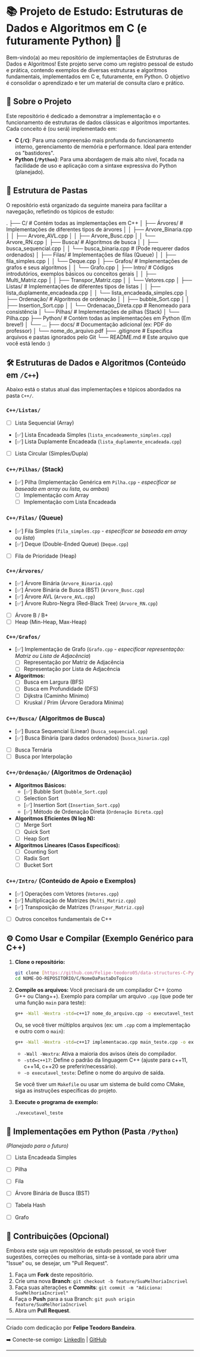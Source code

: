 # 📚 Projeto de Estudo: Estruturas de Dados e Algoritmos em C (e futuramente Python) 🚀

Bem-vindo(a) ao meu repositório de implementações de Estruturas de Dados e Algoritmos! Este projeto serve como um registro pessoal de estudo e prática, contendo exemplos de diversas estruturas e algoritmos fundamentais, implementados em C e, futuramente, em Python. O objetivo é consolidar o aprendizado e ter um material de consulta claro e prático.

## 🌟 Sobre o Projeto

Este repositório é dedicado a demonstrar a implementação e o funcionamento de estruturas de dados clássicas e algoritmos importantes. Cada conceito é (ou será) implementado em:

* **C (`/C`)**: Para uma compreensão mais profunda do funcionamento interno, gerenciamento de memória e performance. Ideal para entender os "bastidores".
* **Python (`/Python`)**: Para uma abordagem de mais alto nível, focada na facilidade de uso e aplicação com a sintaxe expressiva do Python (planejado).

## 📁 Estrutura de Pastas

O repositório está organizado da seguinte maneira para facilitar a navegação, refletindo os tópicos de estudo:

.
├── C/                          # Contém todas as implementações em C++
│   ├── Árvores/                  # Implementações de diferentes tipos de árvores
│   │   ├── Arvore_Binaria.cpp
│   │   ├── Arvore_AVL.cpp
│   │   ├── Arvore_Busc.cpp
│   │   └── Arvore_RN.cpp
│   ├── Busca/                    # Algoritmos de busca
│   │   ├── busca_sequencial.cpp
│   │   └── busca_binaria.cpp     # (Pode requerer dados ordenados)
│   ├── Filas/                    # Implementações de filas (Queue)
│   │   ├── fila_simples.cpp
│   │   └── Deque.cpp
│   ├── Grafos/                   # Implementações de grafos e seus algoritmos
│   │   └── Grafo.cpp
│   ├── Intro/                    # Códigos introdutórios, exemplos básicos ou conceitos gerais
│   │   ├── Multi_Matriz.cpp
│   │   ├── Transpor_Matriz.cpp
│   │   └── Vetores.cpp
│   ├── Listas/                   # Implementações de diferentes tipos de listas
│   │   ├── lista_duplamente_encadeada.cpp
│   │   └── lista_encadeada_simples.cpp
│   ├── Ordenação/                # Algoritmos de ordenação
│   │   ├── bubble_Sort.cpp
│   │   ├── Insertion_Sort.cpp
│   │   └── Ordenacao_Direta.cpp  # Renomeado para consistência
│   └── Pilhas/                   # Implementações de pilhas (Stack)
│       └── Pilha.cpp
├── Python/                       # Contém todas as implementações em Python (Em breve!)
│   └── ...
├── docs/                         # Documentação adicional (ex: PDF do professor)
│   └── nome_do_arquivo.pdf
├── .gitignore                    # Especifica arquivos e pastas ignorados pelo Git
└── README.md                     # Este arquivo que você está lendo :)


## 🛠️ Estruturas de Dados e Algoritmos (Conteúdo em `/C++`)

Abaixo está o status atual das implementações e tópicos abordados na pasta `C++/`.

### `C++/Listas/`
* [ ] Lista Sequencial (Array)
* [✅] Lista Encadeada Simples (`lista_encadeamento_simples.cpp`)
* [✅] Lista Duplamente Encadeada (`lista_duplamente_encadeada.cpp`)
* [ ] Lista Circular (Simples/Dupla)

### `C++/Pilhas/` (Stack)
* [✅] Pilha (Implementação Genérica em `Pilha.cpp` - *especificar se baseada em array ou lista, ou ambas*)
    * [ ] Implementação com Array
    * [ ] Implementação com Lista Encadeada

### `C++/Filas/` (Queue)
* [✅] Fila Simples (`fila_simples.cpp` - *especificar se baseada em array ou lista*)
* [✅] Deque (Double-Ended Queue) (`Deque.cpp`)
* [ ] Fila de Prioridade (Heap)

### `C++/Árvores/`
* [✅] Árvore Binária (`Arvore_Binaria.cpp`)
* [✅] Árvore Binária de Busca (BST) (`Arvore_Busc.cpp`)
* [✅] Árvore AVL (`Arvore_AVL.cpp`)
* [✅] Árvore Rubro-Negra (Red-Black Tree) (`Arvore_RN.cpp`)
* [ ] Árvore B / B+
* [ ] Heap (Min-Heap, Max-Heap)

### `C++/Grafos/`
* [✅] Implementação de Grafo (`Grafo.cpp` - *especificar representação: Matriz ou Lista de Adjacência*)
    * [ ] Representação por Matriz de Adjacência
    * [ ] Representação por Lista de Adjacência
* **Algoritmos:**
    * [ ] Busca em Largura (BFS)
    * [ ] Busca em Profundidade (DFS)
    * [ ] Dijkstra (Caminho Mínimo)
    * [ ] Kruskal / Prim (Árvore Geradora Mínima)

### `C++/Busca/` (Algoritmos de Busca)
* [✅] Busca Sequencial (Linear) (`busca_sequencial.cpp`)
* [✅] Busca Binária (para dados ordenados) (`busca_binaria.cpp`)
* [ ] Busca Ternária
* [ ] Busca por Interpolação

### `C++/Ordenação/` (Algoritmos de Ordenação)
* **Algoritmos Básicos:**
    * [✅] Bubble Sort (`bubble_Sort.cpp`)
    * [ ] Selection Sort
    * [✅] Insertion Sort (`Insertion_Sort.cpp`)
    * [✅] Método de Ordenação Direta (`Ordenação Direta.cpp`)
* **Algoritmos Eficientes (N log N):**
    * [ ] Merge Sort
    * [ ] Quick Sort
    * [ ] Heap Sort
* **Algoritmos Lineares (Casos Específicos):**
    * [ ] Counting Sort
    * [ ] Radix Sort
    * [ ] Bucket Sort

### `C++/Intro/` (Conteúdo de Apoio e Exemplos)
* [✅] Operações com Vetores (`Vetores.cpp`)
* [✅] Multiplicação de Matrizes (`Multi_Matriz.cpp`)
* [✅] Transposição de Matrizes (`Transpor_Matriz.cpp`)
* [ ] Outros conceitos fundamentais de C++

## ⚙️ Como Usar e Compilar (Exemplo Genérico para C++)

1.  **Clone o repositório:**
    ```bash
    git clone [https://github.com/Felipe-teodoro05/data-structures-C-Python.git](https://github.com/Felipe-teodoro05/data-structures-C-Python.git)
    cd NOME-DO-REPOSITORIO/C/NomeDaPastaDoTopico
    ```

2.  **Compile os arquivos:**
    Você precisará de um compilador C++ (como G++ ou Clang++).
    Exemplo para compilar um arquivo `.cpp` (que pode ter uma função `main` para teste):
    ```bash
    g++ -Wall -Wextra -std=c++17 nome_do_arquivo.cpp -o executavel_teste
    ```
    Ou, se você tiver múltiplos arquivos (ex: um `.cpp` com a implementação e outro com o `main`):
    ```bash
    g++ -Wall -Wextra -std=c++17 implementacao.cpp main_teste.cpp -o executavel_teste
    ```
    * `-Wall -Wextra`: Ativa a maioria dos avisos úteis do compilador.
    * `-std=c++17`: Define o padrão da linguagem C++ (ajuste para c++11, c++14, c++20 se preferir/necessário).
    * `-o executavel_teste`: Define o nome do arquivo de saída.

    Se você tiver um `Makefile` ou usar um sistema de build como CMake, siga as instruções específicas do projeto.

3.  **Execute o programa de exemplo:**
    ```bash
    ./executavel_teste
    ```

## 🐍 Implementações em Python (Pasta `/Python`)

*(Planejado para o futuro)*
* [ ] Lista Encadeada Simples
* [ ] Pilha
* [ ] Fila
* [ ] Árvore Binária de Busca (BST)
* [ ] Tabela Hash
* [ ] Grafo


## 🤝 Contribuições (Opcional)

Embora este seja um repositório de estudo pessoal, se você tiver sugestões, correções ou melhorias, sinta-se à vontade para abrir uma "Issue" ou, se desejar, um "Pull Request".

1.  Faça um **Fork** deste repositório.
2.  Crie uma nova **Branch**: `git checkout -b feature/SuaMelhoriaIncrivel`
3.  Faça suas alterações e **Commits**: `git commit -m "Adiciona: SuaMelhoriaIncrivel"`
4.  Faça o **Push** para a sua Branch: `git push origin feature/SuaMelhoriaIncrivel`
5.  Abra um **Pull Request**.

---

Criado com dedicação por **Felipe Teodoro Bandeira**.

➡️ Conecte-se comigo: [LinkedIn](https://www.linkedin.com/in/felipe-teodoro-bandeira/) | [GitHub](https://github.com/Felipe-teodoro05)

---
